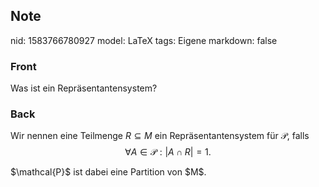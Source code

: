 ## Note
nid: 1583766780927
model: LaTeX
tags: Eigene
markdown: false

### Front
Was ist ein Repräsentantensystem?

### Back
Wir nennen eine Teilmenge $R \subseteq M$ ein Repräsentantensystem für $\mathcal{P}$, falls
$$
\forall A \in \mathcal{P}:|A \cap R|=1.
$$<div>
</div><div>$<span>\mathcal{P}</span><span>$ ist dabei eine Partition von $M$.</span></div>
